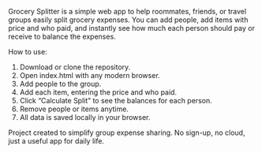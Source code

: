 Grocery Splitter is a simple web app to help roommates, friends, 
or travel groups easily split grocery expenses. You can add people,
add items with price and who paid, and instantly see how much each 
person should pay or receive to balance the expenses.

How to use:
1. Download or clone the repository.
2. Open index.html with any modern browser.
3. Add people to the group.
4. Add each item, entering the price and who paid.
5. Click “Calculate Split” to see the balances for each person.
6. Remove people or items anytime.
7. All data is saved locally in your browser.

Project created to simplify group expense sharing. No sign-up, no cloud, just a useful app for daily life.
